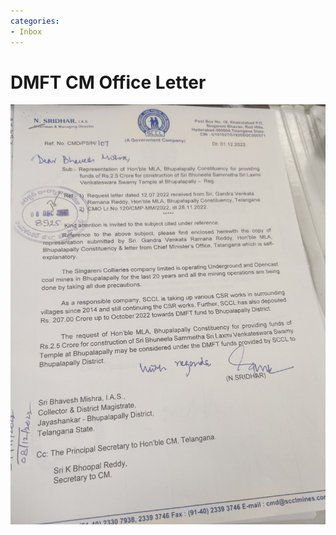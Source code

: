```yaml
---
categories:
- Inbox
---
```

# DMFT CM Office Letter

![](../files/1cbf38d4-7830-4ca2-8cb6-1389ded9ced3.jpg)